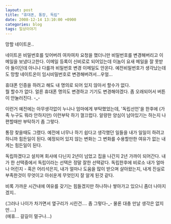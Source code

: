 ```yaml
---
layout: post
title: "휴대폰, 통장, 독립"
date: 2008-12-14 13:10:00 +0900
categories: blog
tags: 일상이야기
---
```


망할 네이트온..

네이트온 비밀번호를 잊어버려 여차여차 요청을 했더니만 비밀번호를 변경해버리고 이메일을 보냈다고한다. 이메일 등록이 신비로로 되어있는데 이놈이 요새 메일을 잘 못받아 들이던데 아니나 다를까 비밀번호 변경 이메일도 안온다. 예전비밀번호가 생각났는데도 망할 네이트온이 임시비밀번호로 변경해버려서...우얼...

휴대폰 인증을 하려고 해도 내 명의로 되어 있지 않아서 할수가 없다. <br/>
뭘 할수가 없다. 얼른 휴대폰 명의도 변경하고 기기도 변경해야겠다. 좀 오래되어서 버튼이 안눌러진다. -_-

이런거 예전에는 아무생각없이 누나나 엄마에게 부탁했었는데, '독립선언'을 한후에 (가족 누구도 뭐라 안하지만) 이런부탁 하기 껄끄럽다. 알량한 양심이 남아있기는 하는지 나 편할때만 부탁하기 좀 그렇다.

통장 찾을때도 그랬다. 예전에 너무나 하기 쉽다고 생각했던 일들을 내가 일일이 하려고 하니까 힘든일이 된다. 예정되어 있지 않는 변화는 그 변화를 수용할만한 여유가 없는 내게는 힘든일이 된다.

독립하겠다고 설치며 회사에 다닌지 2년이 넘었고 집을 나간지 2년 가까이 되어간다. 내가 한 선택중에서 독립이라는 선택은 정말 잘한 선택같다. 독립한후에 비로소 내가 얼마나 어린지 - 혹은 어리석은지, 내가 얼마나 도움을 많이 받으며 살아왔는지, 내게 진실로 부족한것이 무엇이고 아쉬운게 무엇인지 잘 알게 된것 같다.

비록 가까운 시간내에 여유를 갖기는 힘들겠지만 하나하나 쌓아가고 있으니 좀더 나아지겠지..

(그러나 나이가 차가면서 옆구리가 시린건.... 좀 그렇다-_- 물론 대충 만날 생각은 없지만....) <br/>
(에휴... 갈길이 멀구나...)

